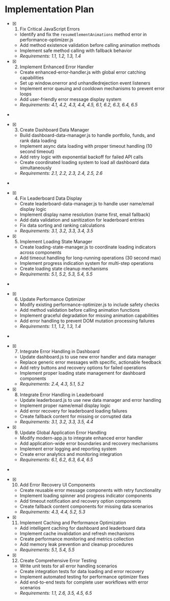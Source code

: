 # Implementation Plan

- [x] 1. Fix Critical JavaScript Errors





  - Identify and fix the `resumeElementAnimations` method error in performance-optimizer.js
  - Add method existence validation before calling animation methods
  - Implement safe method calling with fallback behavior
  - _Requirements: 1.1, 1.2, 1.3, 1.4_


- [x] 2. Implement Enhanced Error Handler




  - Create enhanced-error-handler.js with global error catching capabilities
  - Set up window.onerror and unhandledrejection event listeners
  - Implement error queuing and cooldown mechanisms to prevent error loops
  - Add user-friendly error message display system
  - _Requirements: 4.1, 4.2, 4.3, 4.4, 4.5, 6.1, 6.2, 6.3, 6.4, 6.5_
-


- [x] 3. Create Dashboard Data Manager



  - Build dashboard-data-manager.js to handle portfolio, funds, and rank data loading
  - Implement async data loading with proper timeout handling (10 second timeout)
  - Add retry logic with exponential backoff for failed API calls
  - Create coordinated loading system to load all dashboard data simultaneously
  - _Requirements: 2.1, 2.2, 2.3, 2.4, 2.5, 2.6_
-


- [x] 4. Fix Leaderboard Data Display



  - Create leaderboard-data-manager.js to handle user name/email display logic
  - Implement display name resolution (name first, email fallback)
  - Add data validation and sanitization for leaderboard entries
  - Fix data sorting and ranking calculations
  - _Requirements: 3.1, 3.2, 3.3, 3.4, 3.5_

- [x] 5. Implement Loading State Manager















  - Create loading-state-manager.js to coordinate loading indicators across components
  - Add timeout handling for long-running operations (30 second max)
  - Implement progress indication system for multi-step operations
  - Create loading state cleanup mechanisms
  - _Requirements: 5.1, 5.2, 5.3, 5.4, 5.5_
-

- [x] 6. Update Performance Optimizer




  - Modify existing performance-optimizer.js to include safety checks
  - Add method validation before calling animation functions
  - Implement graceful degradation for missing animation capabilities
  - Add error handling to prevent DOM mutation processing failures
  - _Requirements: 1.1, 1.2, 1.3, 1.4_
-

- [x] 7. Integrate Error Handling in Dashboard




  - Update dashboard.js to use new error handler and data manager
  - Replace generic error messages with specific, actionable feedback
  - Add retry buttons and recovery options for failed operations
  - Implement proper loading state management for dashboard components
  - _Requirements: 2.4, 4.3, 5.1, 5.2_

- [x] 8. Integrate Error Handling in Leaderboard





  - Update leaderboard.js to use new data manager and error handling
  - Implement proper name/email display logic
  - Add error recovery for leaderboard loading failures
  - Create fallback content for missing or corrupted data
  - _Requirements: 3.1, 3.2, 3.3, 3.5, 4.4_

- [x] 9. Update Global Application Error Handling





  - Modify modern-app.js to integrate enhanced error handler
  - Add application-wide error boundaries and recovery mechanisms
  - Implement error logging and reporting system
  - Create error analytics and monitoring integration
  - _Requirements: 6.1, 6.2, 6.3, 6.4, 6.5_
-

- [x] 10. Add Error Recovery UI Components




  - Create reusable error message components with retry functionality
  - Implement loading spinner and progress indicator components
  - Add timeout notification and recovery option components
  - Create fallback content components for missing data scenarios
  - _Requirements: 4.3, 4.4, 5.2, 5.3_

- [x] 11. Implement Caching and Performance Optimization




  - Add intelligent caching for dashboard and leaderboard data
  - Implement cache invalidation and refresh mechanisms
  - Create performance monitoring and metrics collection
  - Add memory leak prevention and cleanup procedures
  - _Requirements: 5.1, 5.4, 5.5_

- [x] 12. Create Comprehensive Error Testing





  - Write unit tests for all error handling scenarios
  - Create integration tests for data loading and error recovery
  - Implement automated testing for performance optimizer fixes
  - Add end-to-end tests for complete user workflows with error scenarios
  - _Requirements: 1.1, 2.6, 3.5, 4.5, 6.5_